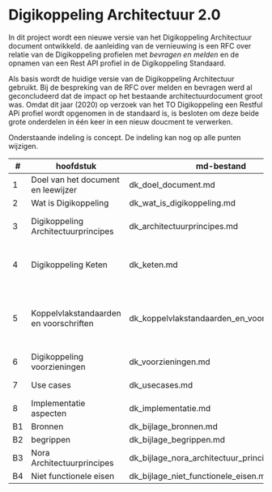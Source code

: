 # Digikoppeling Architectuur 2.0

In dit project wordt een nieuwe versie van het Digikoppeling Architectuur document ontwikkeld. de aanleiding van de vernieuwing is een RFC over relatie van de Digikoppeling profielen met *bevragen en melden* en de opnamen van een Rest API profiel in de Digikoppeling Standaard.

Als basis wordt de huidige versie van de Digikoppeling Architectuur gebruikt. Bij  de bespreking van de RFC over melden en bevragen werd al geconcludeerd dat de impact op het bestaande architectuurdocument groot was. Omdat dit jaar (2020) op verzoek van het TO Digikoppeling een Restful APi profiel wordt opgenomen in de standaard is, is besloten om deze beide grote onderdelen in één keer in een nieuw doucment te verwerken.

Onderstaande indeling is concept. De indeling kan nog op alle punten wijzigen.

|#|hoofdstuk| md-bestand | opmerkingen |
|---|---|---|---|
|1| Doel van het document en leewijzer|dk_doel_document.md| |
|2| Wat is Digikoppeling|dk_wat_is_digikoppeling.md|
|3| Digikoppeling Architectuurprincipes|dk_architectuurprincipes.md| aanpassing ivm RFC bevragen en melden|
|4| Digikoppeling Keten |dk_keten.md| toegevoegd transactiepatronen en verduidelijken rollen|
|5| Koppelvlakstandaarden en voorschriften| dk_koppelvlakstandaarden_en_voorschriften.md| hierin wordt ook een verwijzing opgenomen naar het neuwe Digikoppeling REstful API profiel|
|6| Digikoppeling voorzieningen|dk_voorzieningen.md||
|7| Use cases|dk_usecases.md| dit is een nieuw hoofdstuk|
|8| Implementatie aspecten|dk_implementatie.md||
|B1| Bronnen| dk_bijlage_bronnen.md||
|B2| begrippen|dk_bijlage_begrippen.md||
|B3| Nora Architectuurprincipes|dk_bijlage_nora_architectuur_principes.md||
|B4| Niet functionele eisen|dk_bijlage_niet_functionele_eisen.md||

